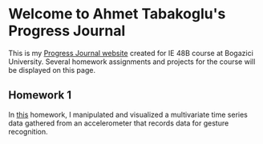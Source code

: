 # Welcome to Ahmet Tabakoglu's Progress Journal

This is my [Progress Journal website](https://bu-ie-48b.github.io/fall21-ahmettabakoglu/) created for IE 48B course at Bogazici University. Several homework assignments and projects for the course will be displayed on this page.

## Homework 1

In [this](hw1.html) homework, I manipulated and visualized a multivariate time series data gathered from an accelerometer that records data for gesture recognition.